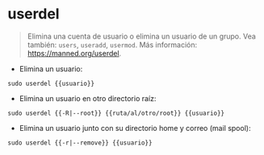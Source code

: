 # userdel

> Elimina una cuenta de usuario o elimina un usuario de un grupo.
> Vea también: `users`, `useradd`, `usermod`.
> Más información: <https://manned.org/userdel>.

- Elimina un usuario:

`sudo userdel {{usuario}}`

- Elimina un usuario en otro directorio raíz:

`sudo userdel {{-R|--root}} {{ruta/al/otro/root}} {{usuario}}`

- Elimina un usuario junto con su directorio home y correo (mail spool):

`sudo userdel {{-r|--remove}} {{usuario}}`
